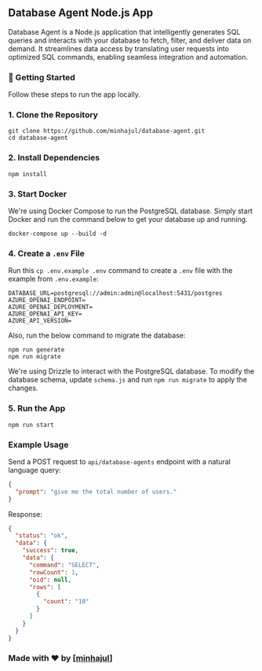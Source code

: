 ## Database Agent Node.js App

Database Agent is a Node.js application that intelligently generates SQL queries and interacts with your database to fetch, filter, and deliver data on demand. It streamlines data access by translating user requests into optimized SQL commands, enabling seamless integration and automation.

### 🚀 Getting Started

Follow these steps to run the app locally.

### 1. Clone the Repository

```
git clone https://github.com/minhajul/database-agent.git
cd database-agent
```

### 2. Install Dependencies
```npm install```

### 3. Start Docker

We're using Docker Compose to run the PostgreSQL database. Simply start Docker and run the command below to get your database up and running.

```docker-compose up --build -d```

### 4. Create a ```.env``` File

Run this ```cp .env.example .env``` command to create a ```.env``` file with the example from ```.env.example```:

```
DATABASE_URL=postgresql://admin:admin@localhost:5431/postgres
AZURE_OPENAI_ENDPOINT=
AZURE_OPENAI_DEPLOYMENT=
AZURE_OPENAI_API_KEY=
AZURE_API_VERSION=
```

Also, run the below command to migrate the database:

```
npm run generate
npm run migrate
```

We're using Drizzle to interact with the PostgreSQL database. To modify the database schema, update ```schema.js``` and run ```npm run migrate``` to apply the changes.

### 5. Run the App

```npm run start```

### Example Usage

Send a POST request to ```api/database-agents``` endpoint with a natural language query:

```json
{
  "prompt": "give me the total number of users."
}
```

Response:

```json
{
  "status": "ok",
  "data": {
    "success": true,
    "data": {
      "command": "SELECT",
      "rowCount": 1,
      "oid": null,
      "rows": [
        {
          "count": "10"
        }
      ]
    }
  }
}
```

### Made with ❤️ by [[minhajul](https://github.com/minhajul)]
